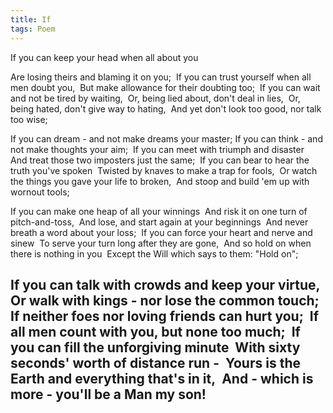 ```yaml
---
title: If
tags: Poem
---
```

If you can keep your head when all about you

Are losing theirs and blaming it on you; 
If you can trust yourself when all men doubt you, 
But make allowance for their doubting too; 
If you can wait and not be tired by waiting, 
Or, being lied about, don't deal in lies, 
Or, being hated, don't give way to hating, 
And yet don't look too good, nor talk too wise; 

If you can dream - and not make dreams your master;
If you can think - and not make thoughts your aim; 
If you can meet with triumph and disaster 
And treat those two imposters just the same; 
If you can bear to hear the truth you've spoken 
Twisted by knaves to make a trap for fools, 
Or watch the things you gave your life to broken, 
And stoop and build 'em up with wornout tools; 

If you can make one heap of all your winnings 
And risk it on one turn of pitch-and-toss, 
And lose, and start again at your beginnings 
And never breath a word about your loss; 
If you can force your heart and nerve and sinew 
To serve your turn long after they are gone, 
And so hold on when there is nothing in you 
Except the Will which says to them: "Hold on"; 

If you can talk with crowds and keep your virtue, 
Or walk with kings - nor lose the common touch;
If neither foes nor loving friends can hurt you; 
If all men count with you, but none too much; 
If you can fill the unforgiving minute  With sixty seconds' worth of distance run - 
Yours is the Earth and everything that's in it, 
And - which is more - you'll be a Man my son! 
---

